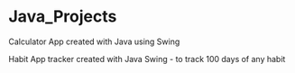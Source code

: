 # Java_Projects
 
Calculator App created with Java using Swing

Habit App tracker created with Java Swing - to track 100 days of any habit
